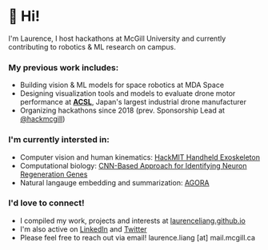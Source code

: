 # 👋 Hi!

I'm Laurence, I host hackathons at McGill University and currently contributing to robotics & ML research on campus. 

### My previous work includes:

* Building vision & ML models for space robotics at MDA Space 
* Designing visualization tools and models to evaluate drone motor performance at **[ACSL](https://www.acsl.co.jp/en/)**, Japan's largest industrial drone manufacturer
* Organizing hackathons since 2018 (prev. Sponsorship Lead at [@hackmcgill](https://github.com/hackmcgill))


### I'm currently intersted in:

* Computer vision and human kinematics: [HackMIT Handheld Exoskeleton](https://github.com/TheFloatingString/copy-cast)
* Computational biology: [CNN-Based Approach for Identifying Neuron Regeneration Genes](https://github.com/TheFloatingString/Adage)
* Natural langauge embedding and summarization: [AGORA](https://github.com/TheFloatingString/AGORA)

### I'd love to connect! 

* I compiled my work, projects and interests at [laurenceliang.github.io](https://laurenceliang.github.io) 
* I'm also active on [LinkedIn](https://www.linkedin.com/in/laurence-liang-innovator/) and [Twitter](https://twitter.com/LaurenceLiang1)
* Please feel free to reach out via email! laurence.liang [at] mail.mcgill.ca 
